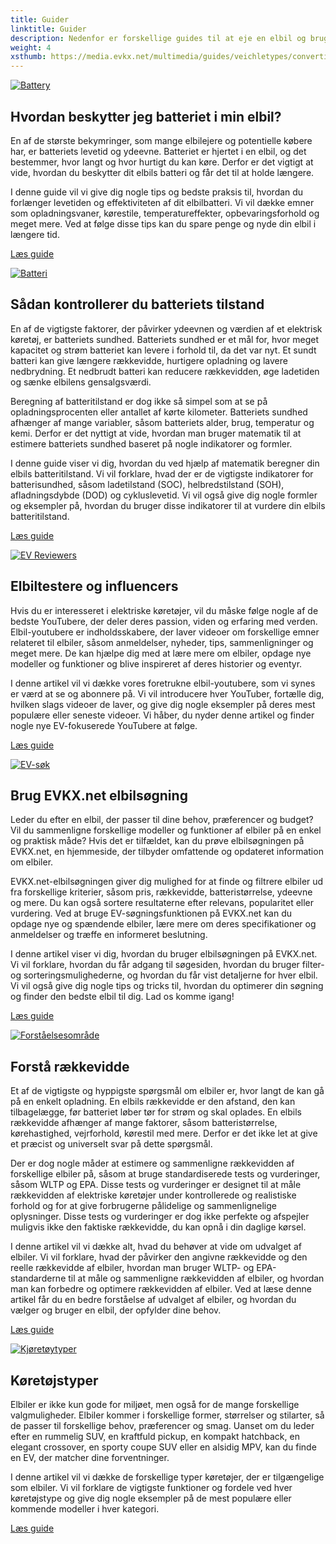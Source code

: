 ```yaml
---
title: Guider
linktitle: Guider
description: Nedenfor er forskellige guides til at eje en elbil og bruge denne side.
weight: 4
xsthumb: https://media.evkx.net/multimedia/guides/veichletypes/convertible_1_xst.jpg
---
```

<!-- markdownlint-disable MD033 -->


<div class="container shadow p-3 mb-5 bg-body-tertiary rounded border">

<a href="protectingbattery">
     <img src="https://media.evkx.net/multimedia/technology/battery/cell/bladebattery_st.jpg" alt="Battery" title="Battery" class="img-fluid mb-2">
</a>

## Hvordan beskytter jeg batteriet i min elbil?

En af de største bekymringer, som mange elbilejere og potentielle købere har, er batteriets levetid og ydeevne. Batteriet er hjertet i en elbil, og det bestemmer, hvor langt og hvor hurtigt du kan køre. Derfor er det vigtigt at vide, hvordan du beskytter dit elbils batteri og får det til at holde længere.

I denne guide vil vi give dig nogle tips og bedste praksis til, hvordan du forlænger levetiden og effektiviteten af ​​dit elbilbatteri. Vi vil dække emner som opladningsvaner, kørestile, temperatureffekter, opbevaringsforhold og meget mere. Ved at følge disse tips kan du spare penge og nyde din elbil i længere tid.

<a href="protectingbattery/" class="btn btn-outline-primary" role="button">Læs guide</a>

</div>
<div class="container shadow p-3 mb-5 bg-body-tertiary rounded border">

<a href="checkingbatteryhealth">
     <img src="https://media.evkx.net/multimedia/guides/checkingbatteryhealth/graph1_st.jpg" alt="Batteri" title="Battery" class="img-fluid mb-2">
</a>

## Sådan kontrollerer du batteriets tilstand

En af de vigtigste faktorer, der påvirker ydeevnen og værdien af ​​et elektrisk køretøj, er batteriets sundhed. Batteriets sundhed er et mål for, hvor meget kapacitet og strøm batteriet kan levere i forhold til, da det var nyt. Et sundt batteri kan give længere rækkevidde, hurtigere opladning og lavere nedbrydning. Et nedbrudt batteri kan reducere rækkevidden, øge ladetiden og sænke elbilens gensalgsværdi.

Beregning af batteritilstand er dog ikke så simpel som at se på opladningsprocenten eller antallet af kørte kilometer. Batteriets sundhed afhænger af mange variabler, såsom batteriets alder, brug, temperatur og kemi. Derfor er det nyttigt at vide, hvordan man bruger matematik til at estimere batteriets sundhed baseret på nogle indikatorer og formler.

I denne guide viser vi dig, hvordan du ved hjælp af matematik beregner din elbils batteritilstand. Vi vil forklare, hvad der er de vigtigste indikatorer for batterisundhed, såsom ladetilstand (SOC), helbredstilstand (SOH), afladningsdybde (DOD) og cykluslevetid. Vi vil også give dig nogle formler og eksempler på, hvordan du bruger disse indikatorer til at vurdere din elbils batteritilstand.

<a href="checkingbatteryhealth/" class="btn btn-outline-primary" role="button">Læs guide</a>

</div>
<div class="container shadow p-3 mb-5 bg-body-tertiary rounded border">

<a href="evreviewers">
     <img src="https://media.evkx.net/multimedia/guides/evreviewers/bjornyland_st.jpg" alt="EV Reviewers" title="EV Reviewers" class="img-fluid mb-2">
</a>

## Elbiltestere og influencers

Hvis du er interesseret i elektriske køretøjer, vil du måske følge nogle af de bedste YouTubere, der deler deres passion, viden og erfaring med verden. Elbil-youtubere er indholdsskabere, der laver videoer om forskellige emner relateret til elbiler, såsom anmeldelser, nyheder, tips, sammenligninger og meget mere. De kan hjælpe dig med at lære mere om elbiler, opdage nye modeller og funktioner og blive inspireret af deres historier og eventyr.

I denne artikel vil vi dække vores foretrukne elbil-youtubere, som vi synes er værd at se og abonnere på. Vi vil introducere hver YouTuber, fortælle dig, hvilken slags videoer de laver, og give dig nogle eksempler på deres mest populære eller seneste videoer. Vi håber, du nyder denne artikel og finder nogle nye EV-fokuserede YouTubere at følge.

<a href="evreviewers/" class="btn btn-outline-primary" role="button">Læs guide</a>

</div>
<div class="container shadow p-3 mb-5 bg-body-tertiary rounded border">

<a href="evsearch">
     <img src="https://media.evkx.net/multimedia/guides/evsearch/search_1_st.jpg" alt="EV-søk" title="EV-søk" class="img-fluid mb-2">
</a>

## Brug EVKX.net elbilsøgning

Leder du efter en elbil, der passer til dine behov, præferencer og budget? Vil du sammenligne forskellige modeller og funktioner af elbiler på en enkel og praktisk måde? Hvis det er tilfældet, kan du prøve elbilsøgningen på EVKX.net, en hjemmeside, der tilbyder omfattende og opdateret information om elbiler.

EVKX.net-elbilsøgningen giver dig mulighed for at finde og filtrere elbiler ud fra forskellige kriterier, såsom pris, rækkevidde, batteristørrelse, ydeevne og mere. Du kan også sortere resultaterne efter relevans, popularitet eller vurdering. Ved at bruge EV-søgningsfunktionen på EVKX.net kan du opdage nye og spændende elbiler, lære mere om deres specifikationer og anmeldelser og træffe en informeret beslutning.

I denne artikel viser vi dig, hvordan du bruger elbilsøgningen på EVKX.net. Vi vil forklare, hvordan du får adgang til søgesiden, hvordan du bruger filter- og sorteringsmulighederne, og hvordan du får vist detaljerne for hver elbil. Vi vil også give dig nogle tips og tricks til, hvordan du optimerer din søgning og finder den bedste elbil til dig. Lad os komme igang!

<a href="evsearch/" class="btn btn-outline-primary" role="button">Læs guide</a>

</div>
<div class="container shadow p-3 mb-5 bg-body-tertiary rounded border">

<a href="understandingrange">
     <img src="https://media.evkx.net/multimedia/guides/understandingrange/aerodynamicdrag_st.png" alt="Forståelsesområde" title="Forståelsesområde" class="img-fluid mb-2">
</a>

## Forstå rækkevidde

Et af de vigtigste og hyppigste spørgsmål om elbiler er, hvor langt de kan gå på en enkelt opladning. En elbils rækkevidde er den afstand, den kan tilbagelægge, før batteriet løber tør for strøm og skal oplades. En elbils rækkevidde afhænger af mange faktorer, såsom batteristørrelse, kørehastighed, vejrforhold, kørestil med mere. Derfor er det ikke let at give et præcist og universelt svar på dette spørgsmål.

Der er dog nogle måder at estimere og sammenligne rækkevidden af ​​forskellige elbiler på, såsom at bruge standardiserede tests og vurderinger, såsom WLTP og EPA. Disse tests og vurderinger er designet til at måle rækkevidden af ​​elektriske køretøjer under kontrollerede og realistiske forhold og for at give forbrugerne pålidelige og sammenlignelige oplysninger. Disse tests og vurderinger er dog ikke perfekte og afspejler muligvis ikke den faktiske rækkevidde, du kan opnå i din daglige kørsel.

I denne artikel vil vi dække alt, hvad du behøver at vide om udvalget af elbiler. Vi vil forklare, hvad der påvirker den angivne rækkevidde og den reelle rækkevidde af elbiler, hvordan man bruger WLTP- og EPA-standarderne til at måle og sammenligne rækkevidden af ​​elbiler, og hvordan man kan forbedre og optimere rækkevidden af ​​elbiler. Ved at læse denne artikel får du en bedre forståelse af udvalget af elbiler, og hvordan du vælger og bruger en elbil, der opfylder dine behov.

<a href="understandingrange/" class="btn btn-outline-primary" role="button">Læs guide</a>

</div>
<div class="container shadow p-3 mb-5 bg-body-tertiary rounded border">
<a href="vehicletypes">
     <img src="https://media.evkx.net/multimedia/guides/veichletypes/convertible_1_st.jpg" alt="Kjøretøytyper" title="Kjøretøytyper" class="img-fluid mb-2">
</a>

## Køretøjstyper

Elbiler er ikke kun gode for miljøet, men også for de mange forskellige valgmuligheder. Elbiler kommer i forskellige former, størrelser og stilarter, så de passer til forskellige behov, præferencer og smag. Uanset om du leder efter en rummelig SUV, en kraftfuld pickup, en kompakt hatchback, en elegant crossover, en sporty coupe SUV eller en alsidig MPV, kan du finde en EV, der matcher dine forventninger.

I denne artikel vil vi dække de forskellige typer køretøjer, der er tilgængelige som elbiler. Vi vil forklare de vigtigste funktioner og fordele ved hver køretøjstype og give dig nogle eksempler på de mest populære eller kommende modeller i hver kategori.

<a href="vehicletypes/" class="btn btn-outline-primary" role="button">Læs guide</a>
</div>